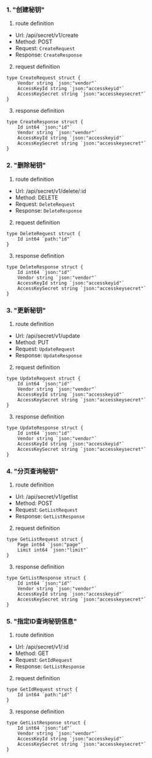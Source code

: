 ### 1. "创建秘钥"

1. route definition

- Url: /api/secret/v1/create
- Method: POST
- Request: `CreateRequest`
- Response: `CreateResponse`

2. request definition



```golang
type CreateRequest struct {
	Vendor string `json:"vendor"`
	AccessKeyId string `json:"accesskeyid"`
	AccessKeySecret string `json:"accesskeysecret"`
}
```


3. response definition



```golang
type CreateResponse struct {
	Id int64 `json:"id"`
	Vendor string `json:"vendor"`
	AccessKeyId string `json:"accesskeyid"`
	AccessKeySecret string `json:"accesskeysecret"`
}
```

### 2. "删除秘钥"

1. route definition

- Url: /api/secret/v1/delete/:id
- Method: DELETE
- Request: `DeleteRequest`
- Response: `DeleteResponse`

2. request definition



```golang
type DeleteRequest struct {
	Id int64 `path:"id"`
}
```


3. response definition



```golang
type DeleteResponse struct {
	Id int64 `json:"id"`
	Vendor string `json:"vendor"`
	AccessKeyId string `json:"accesskeyid"`
	AccessKeySecret string `json:"accesskeysecret"`
}
```

### 3. "更新秘钥"

1. route definition

- Url: /api/secret/v1/update
- Method: PUT
- Request: `UpdateRequest`
- Response: `UpdateResponse`

2. request definition



```golang
type UpdateRequest struct {
	Id int64 `json:"id"`
	Vendor string `json:"vendor"`
	AccessKeyId string `json:"accesskeyid"`
	AccessKeySecret string `json:"accesskeysecret"`
}
```


3. response definition



```golang
type UpdateResponse struct {
	Id int64 `json:"id"`
	Vendor string `json:"vendor"`
	AccessKeyId string `json:"accesskeyid"`
	AccessKeySecret string `json:"accesskeysecret"`
}
```

### 4. "分页查询秘钥"

1. route definition

- Url: /api/secret/v1/getlist
- Method: POST
- Request: `GetListRequest`
- Response: `GetListResponse`

2. request definition



```golang
type GetListRequest struct {
	Page int64 `json:"page"`
	Limit int64 `json:"limit"`
}
```


3. response definition



```golang
type GetListResponse struct {
	Id int64 `json:"id"`
	Vendor string `json:"vendor"`
	AccessKeyId string `json:"accesskeyid"`
	AccessKeySecret string `json:"accesskeysecret"`
}
```

### 5. "指定ID查询秘钥信息"

1. route definition

- Url: /api/secret/v1/:id
- Method: GET
- Request: `GetIdRequest`
- Response: `GetListResponse`

2. request definition



```golang
type GetIdRequest struct {
	Id int64 `path:"id"`
}
```


3. response definition



```golang
type GetListResponse struct {
	Id int64 `json:"id"`
	Vendor string `json:"vendor"`
	AccessKeyId string `json:"accesskeyid"`
	AccessKeySecret string `json:"accesskeysecret"`
}
```

